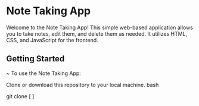 # Note Taking App
Welcome to the Note Taking App! This simple web-based application allows you to take notes, edit them, and delete them as needed. It utilizes HTML, CSS, and JavaScript for the frontend.

## Getting Started

~ To use the Note Taking App:

Clone or download this repository to your local machine.
bash

git clone [ ]
